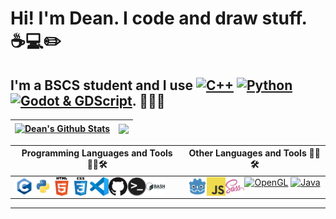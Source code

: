 # Hi! I'm Dean. I code and draw stuff. ☕💻✏️

## I'm a BSCS student and I use [<img alt="C++" title="C++ | C++17" height="20px" src="https://img.shields.io/badge/C%2B%2B-00599C?style=for-the-badge&logo=c%2B%2B&logoColor=white" />][cpp_link] [<img alt="Python" title="Python | Python 3.10 & 3.9" height="20px" src="https://img.shields.io/badge/Python-3776AB?style=for-the-badge&logo=python&logoColor=white" />][py_link] [<img alt="Godot & GDScript" title="Godot & GDScript" height="20px" src="https://img.shields.io/badge/Godot-478CBF?style=for-the-badge&logo=GodotEngine&logoColor=white">][godot_link]. 💭💡💤

| <a title="Visit my Github" href="https://github.com/MumuNiMochii"><img align="center" src="https://github-readme-stats.vercel.app/api?username=MumuNiMochii&show_icons=true&include_all_commits=true&theme=synthwave&custom_title=Dean%27s%20Github%20Stats&hide_border=true" alt="Dean's Github Stats" /></a> | <a title="Visit my Github" href="https://github.com/MumuNiMochii"><img align="center" src="https://github-readme-stats.vercel.app/api/top-langs/?username=MumuNiMochii&layout=compact&theme=synthwave&hide_border=true" /></a> |
| --- | --- |

| Programming Languages and Tools 👨‍💻🛠️ | Other Languages and Tools 👨‍💻🛠️ |
| --- | --- |
| [<img align="left" alt="C++" title="C++ \| C++17" width="30px" src="https://raw.githubusercontent.com/github/explore/f3e22f0dca2be955676bc70d6214b95b13354ee8/topics/c/c.png" />][cpp_link] [<img align="left" alt="Python" title="Python \| Python 3.10 & 3.9" width="30px" src="https://raw.githubusercontent.com/github/explore/80688e429a7d4ef2fca1e82350fe8e3517d3494d/topics/python/python.png" />][py_link] [<img align="left" alt="HTML5" title="HTML5" width="30px" src="https://raw.githubusercontent.com/github/explore/80688e429a7d4ef2fca1e82350fe8e3517d3494d/topics/html/html.png" />][htm_link] [<img align="left" alt="CSS3" title="CSS3" width="30px" src="https://raw.githubusercontent.com/github/explore/80688e429a7d4ef2fca1e82350fe8e3517d3494d/topics/css/css.png" />][css_link] [<img align="left" alt="Visual Studio Code" title="Visual Studio Code" width="30px" src="https://raw.githubusercontent.com/github/explore/80688e429a7d4ef2fca1e82350fe8e3517d3494d/topics/visual-studio-code/visual-studio-code.png" />][vsc_link] [<img align="left" alt="Github" title="Github \| VSC Source Control" width="30px" src="https://raw.githubusercontent.com/github/explore/78df643247d429f6cc873026c0622819ad797942/topics/github/github.png" />][github_link] [<img align="left" alt="Terminal" title="Terminal \| Windows Terminal" width="30px" src="https://raw.githubusercontent.com/github/explore/d92924b1d925bb134e308bd29c9de6c302ed3beb/topics/terminal/terminal.png" />][cmd_link] [<img align="left" alt="Bash" title="Bash \| MSYS2" width="30px" src="https://raw.githubusercontent.com/github/explore/80688e429a7d4ef2fca1e82350fe8e3517d3494d/topics/bash/bash.png" />][bash_link] | [<img align="left" alt="Godot & GDScript" title="Godot & GDScript" width="30px" src="https://raw.githubusercontent.com/godotengine/godot/master/main/app_icon.png" />][godot_link] [<img align="left" alt="JavaScript" title="JavaScript \| p5js" width="30px" src="https://raw.githubusercontent.com/github/explore/80688e429a7d4ef2fca1e82350fe8e3517d3494d/topics/javascript/javascript.png" />][js_link] [<img align="left" alt="Sass" title="Sass" width="30px" src="https://raw.githubusercontent.com/github/explore/80688e429a7d4ef2fca1e82350fe8e3517d3494d/topics/sass/sass.png" />][sass_link] [<img alt="OpenGL" title="OpenGL \| FreeGLUT" src="https://img.shields.io/badge/OpenGL-000000?style=for-the-badge&logo=opengl" />][opengl_link] [<img alt="Java" title="Java" src="https://img.shields.io/badge/Java-ED8B00?style=for-the-badge&logo=java&logoColor=white" />][java_link] |

---

[cpp_link]: https://isocpp.org
[py_link]: https://www.python.org
[godot_link]: https://godotengine.org
[opengl_link]: https://www.opengl.org
[htm_link]: https://html.spec.whatwg.org/multipage/
[css_link]: https://www.w3.org/Style/CSS/Overview.en.html
[js_link]: https://www.javascript.com
[java_link]: https://www.java.com/en/
[sass_link]: https://sass-lang.com
[vsc_link]: https://code.visualstudio.com
[github_link]: https://github.com
[cmd_link]: https://github.com/microsoft/terminal
[bash_link]: https://www.gnu.org/software/bash/
